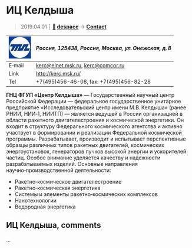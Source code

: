 # ИЦ Келдыша
> 2019.04.01 ┊ **[🚀](../index/index.md) [despace](index.md)** → **[Contact](contact.md)**

|[![](f/contact/i/ic_keldysh_logo1_thumb.jpg)](f/contact/i/ic_keldysh_logo1.png)|*Россия, 125438, Россия, Москва, ул. Онежская, д. 8*|
|:--|:--|
|E‑mail| <kerc@elnet.msk.ru>, <kerc@comcor.ru> |
|Link| <http://kerc.msk.ru/> |
|Tel| +7(495)456-46-08, fax: +7(495)456-82-28 |

**ГНЦ ФГУП «Центр Келдыша»** — Государственный научный центр Российской Федерации — федеральное государственное унитарное предприятие «Исследовательский центр имени М.В. Келдыша» (ранее РНИИ, НИИ‑1, НИИТП) — является ведущей в России организацией в области ракетного двигателестроения и космической энергетики. Он входит в структуру Федерального космического агентства и активно участвует в формировании и реализации Федеральной космической программы. Разрабатывает, производит и испытывает перспективные образцы различных типов ракетных двигателей, космических энергоустановок, генераторов пучков высокой энергии и ускорителей частиц. Особое внимание уделяется качеству и надежности разрабатываемых изделий. Основные направления научно‑производственной деятельности:

   - Ракетно‑космическое двигателестроение
   - Ракетно‑космическая энергетика
   - Системы и элементы ракетно‑космических комплексов
   - Нанотехнологии
   - Водородная энергетика


<p style="page-break-after:always"> </p>

## ИЦ Келдыша, comments

…
